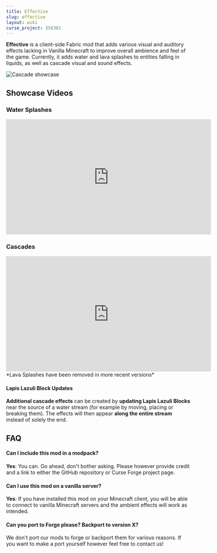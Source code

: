 ```yaml
---
title: Effective
slug: effective
layout: wiki
curse_project: 556381
---
```


**Effective**  is a client-side Fabric mod that adds  various visual and auditory effects lacking in Vanilla Minecraft 
to improve overall ambience and feel of the game.
Currently, it adds water  and lava splashes to entities falling in liquids, as well as cascade
visual and sound effects.

![Cascade showcase](https://pbs.twimg.com/media/FGf_2qOXsBcxsfs?format=jpg&name=large)

## Showcase Videos

### Water Splashes
<div>
<iframe width="560" height="315" src="https://www.youtube.com/embed/gx4mNQHiOUc" title="YouTube video player" frameborder="0" allow="accelerometer; autoplay; clipboard-write; encrypted-media; gyroscope; picture-in-picture" allowfullscreen></iframe>
</div>

### Cascades
<div>
<iframe width="560" height="315" src="https://www.youtube.com/embed/AnwoxryEn2g" title="YouTube video player" frameborder="0" allow="accelerometer; autoplay; clipboard-write; encrypted-media; gyroscope; picture-in-picture" allowfullscreen></iframe>
</div>
*Lava Splashes have been removed in more recent versions*

#### Lapis Lazuli Block Updates

**Additional cascade effects** can be created by **updating Lapis Lazuli Blocks** near the source of a water stream (for example by moving, placing or breaking them). The effects will then appear **along the entire stream** instead of solely the end.



## FAQ

#### Can I include this mod in a modpack?

**Yes**: You can. Go ahead, don't bother asking. Please however provide credit and a link to either the GitHub repository or Curse Forge project page.

#### Can I use this mod on a vanilla server?

**Yes**: If you have installed this mod on your Minecraft client, you will  be able to connect to vanilla Minecraft servers and the ambient effects  will work as intended.

#### Can you port to Forge please? Backport to version X?

We don't port our mods to forge or backport them for various reasons. If you want to make a port yourself however feel free to contact us!
